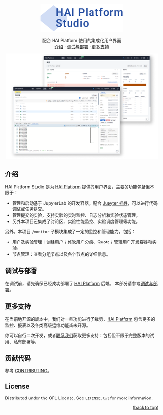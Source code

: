 <a name="readme-top"></a>

<br />
<div align="center">
  <a href="https://github.com/github_username/repo_name">
    <img src="open_docs/images/logo.png" alt="Logo" width="271" height="92">
  </a>

  <p align="center">
    配合 HAI Platform 使用的集成化用户界面
    <br />
    <a href="#intro">介绍</a>
    ·
    <a href="#deployment">调试与部署</a>
    ·
    <a href="#supply">更多支持</a>
  </p>

   <img src="open_docs/images/screenshot.png" alt="Logo" width="500">
</div>

<!-- ABOUT THE PROJECT -->

<a name="intro"></a>

## 介绍

HAI Platform Studio 是为 [HAI Platform](https://github.com/HFAiLab/hai-platform) 提供的用户界面，主要的功能包括但不限于：

- 管理和启动基于 JupyterLab 的开发容器，配合 [Jupyter 插件](http://待定)，可以进行代码调试或任务提交。
- 管理提交的实验，支持实验的实时监控、日志分析和实验状态管理。
- 另外本项目还集成了讨论区、实验性能监控、实验调度管理等功能。

另外，本项目 `/monitor` 子模块集成了一定的监控和管理能力，包括：

- 用户及实验管理：创建用户；修改用户分组、Quota；管理用户开发容器和实验。
- 节点管理：查看分组节点以及各个节点的详细信息。

<a name="deployment"></a>

## 调试与部署

在调试前，请先确保已经成功部署了 [HAI Platform](https://github.com/HFAiLab/hai-platform) 后端。
本部分请参考[调试与部署](http://待定)。

<a name="supply"></a>

## 更多支持

在当前地开源的版本中，我们对一些功能进行了裁剪，[HAI Platform](https://github.com/HFAiLab/hai-platform) 包含更多的监控、报表以及各类高级运维功能尚未开源。

你可以自行二次开发，或者[联系我们](https://www.high-flyer.cn/)获取更多支持：包括但不限于完整版本的试用、私有部署等。

## 贡献代码

参考 [CONTRIBUTING](./CONTRIBUTING.md)。

## License

Distributed under the GPL License. See `LICENSE.txt` for more information.

<p align="right">(<a href="#readme-top">back to top</a>)</p>
